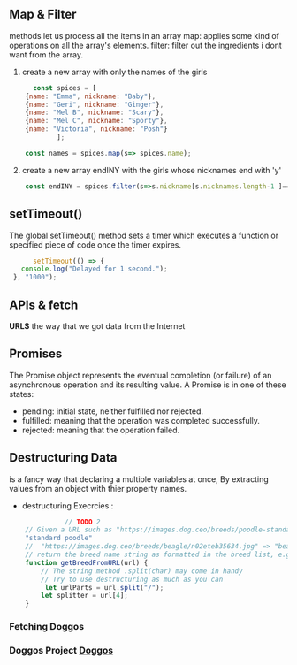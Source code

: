 
## Map & Filter 
methods let us process all the items in an array
map: applies some kind of operations on all the array's elements.
filter: filter out the ingredients i dont want from the array.
1. create a new array with only the names of the girls
```jsx
      const spices = [
    {name: "Emma", nickname: "Baby"},
    {name: "Geri", nickname: "Ginger"},
    {name: "Mel B", nickname: "Scary"},
    {name: "Mel C", nickname: "Sporty"},
    {name: "Victoria", nickname: "Posh"}
            ];

    const names = spices.map(s=> spices.name);
```
2. create a new array endINY with the girls whose nicknames end with 'y'
```jsx
    const endINY = spices.filter(s=>s.nickname[s.nicknames.length-1 ]=== 'y');
```
## setTimeout()
The global setTimeout() method sets a timer which executes a function or specified piece of code once the timer expires.
```jsx
      setTimeout(() => {
   console.log("Delayed for 1 second.");
 }, "1000");
```
## APIs & fetch
**URLS** the way that we got data from the Internet

## Promises
The Promise object represents the eventual completion (or failure) of an asynchronous operation and its resulting value.      A Promise is in one of these states:

- pending: initial state, neither fulfilled nor rejected.      
- fulfilled: meaning that the operation was completed successfully.      
- rejected: meaning that the operation failed.      
## Destructuring Data
is a fancy way that declaring a multiple variables at once, By extracting values from an object with thier property names.
* destructuring Execrcies :
```jsx
              // TODO 2
    // Given a URL such as "https://images.dog.ceo/breeds/poodle-standard/n02113799_2280.jpg" => 
    "standard poodle"
    //  "https://images.dog.ceo/breeds/beagle/n02eteb35634.jpg" => "beagle"
    // return the breed name string as formatted in the breed list, e.g. "standard poodle"
    function getBreedFromURL(url) {
        // The string method .split(char) may come in handy
        // Try to use destructuring as much as you can
         let urlParts = url.split("/");
        let splitter = url[4];
    }
```
### Fetching Doggos
### Doggos Project [Doggos](file:///C:/Users/PALpro/Downloads/Doggo%20Fetch.html"Doggos")
